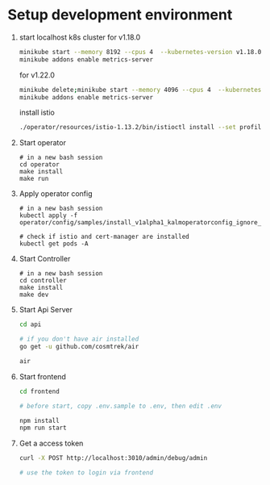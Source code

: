 # Setup development environment

1. start localhost k8s cluster
    for v1.18.0
    ```bash
    minikube start --memory 8192 --cpus 4  --kubernetes-version v1.18.0
    minikube addons enable metrics-server
    ```
    
    for v1.22.0
    ```bash
    minikube delete;minikube start --memory 4096 --cpus 4  --kubernetes-version v1.22.0;
    minikube addons enable metrics-server
    ```
    
    install istio

    ```bash
    ./operator/resources/istio-1.13.2/bin/istioctl install --set profile=demo -y
    ```

2. Start operator
    ```
    # in a new bash session
    cd operator
    make install
    make run
    ```
3. Apply operator config
    ```
    # in a new bash session
    kubectl apply -f operator/config/samples/install_v1alpha1_kalmoperatorconfig_ignore_kalm_controller.yaml

    # check if istio and cert-manager are installed
    kubectl get pods -A
    ```

4. Start Controller
    ```
    # in a new bash session
    cd controller
    make install
    make dev
    ```

5. Start Api Server
    ```bash
    cd api

    # if you don't have air installed
    go get -u github.com/cosmtrek/air

    air
    ```

6. Start frontend

    ```bash
    cd frontend

    # before start, copy .env.sample to .env, then edit .env

    npm install
    npm run start
    ```

7. Get a access token
    ```bash
    curl -X POST http://localhost:3010/admin/debug/admin

    # use the token to login via frontend
    ```